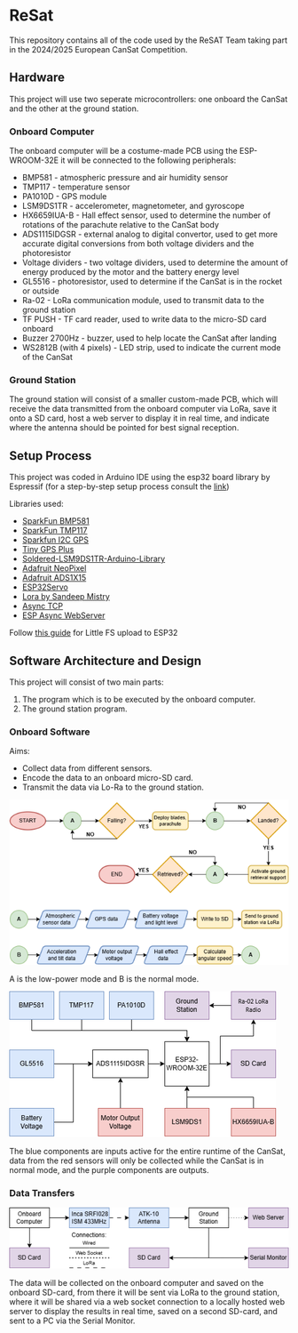 # ReSat
This repository contains all of the code used by the ReSAT Team taking part in the 2024/2025 European CanSat Competition.

## Hardware
This project will use two seperate microcontrollers: one onboard the CanSat and the other at the ground station.

### Onboard Computer
The onboard computer will be a costume-made PCB using the ESP-WROOM-32E it will be connected to the following peripherals:
* BMP581 - atmospheric pressure and air humidity sensor
* TMP117 - temperature sensor
* PA1010D - GPS module
* LSM9DS1TR - accelerometer, magnetometer, and gyroscope
* HX6659IUA-B - Hall effect sensor, used to determine the number of rotations of the parachute relative to the CanSat body
* ADS1115IDGSR - external analog to digital convertor, used to get more accurate digital conversions from both voltage dividers and the photoresistor
* Voltage dividers - two voltage dividers, used to determine the amount of energy produced by the motor and the battery energy level
* GL5516 - photoresistor, used to determine if the CanSat is in the rocket or outside
* Ra-02 - LoRa communication module, used to transmit data to the ground station
* TF PUSH - TF card reader, used to write data to the micro-SD card onboard
* Buzzer 2700Hz - buzzer, used to help locate the CanSat after landing
* WS2812B (with 4 pixels) - LED strip, used to indicate the current mode of the CanSat

### Ground Station
The ground station will consist of a smaller custom-made PCB, which will receive the data transmitted from the onboard computer via LoRa, save it onto a SD card, host a web server to display it in real time, and indicate where the antenna should be pointed for best signal reception.

## Setup Process
This project was coded in Arduino IDE using the esp32 board library by Espressif (for a step-by-step setup process consult the [link](https://dronebotworkshop.com/esp32-intro/))

Libraries used:
* [SparkFun BMP581](https://github.com/sparkfun/SparkFun_BMP581_Arduino_Library)
* [SparkFun TMP117](https://github.com/sparkfun/SparkFun_TMP117_Arduino_Library)
* [Sparkfun I2C GPS](https://github.com/sparkfun/SparkFun_I2C_GPS_Arduino_Library) 
* [Tiny GPS Plus](https://github.com/mikalhart/TinyGPSPlus)
* [Soldered-LSM9DS1TR-Arduino-Library](https://github.com/SolderedElectronics/Soldered-LSM9DS1TR-Arduino-Library/tree/main)
* [Adafruit NeoPixel](https://github.com/adafruit/Adafruit_NeoPixel)
* [Adafruit ADS1X15](https://github.com/adafruit/Adafruit_ADS1X15)
* [ESP32Servo](https://madhephaestus.github.io/ESP32Servo/classServo.html)
* [Lora by Sandeep Mistry](https://github.com/sandeepmistry/arduino-LoRa)
* [Async TCP](https://github.com/ESP32Async/AsyncTCP)
* [ESP Async WebServer](https://github.com/ESP32Async/ESPAsyncWebServer)

Follow [this guide](https://randomnerdtutorials.com/arduino-ide-2-install-esp32-littlefs/) for Little FS upload to ESP32

## Software Architecture and Design
This project will consist of two main parts: 
1. The program which is to be executed by the onboard computer.
2. The ground station program.

### Onboard Software
Aims:
* Collect data from different sensors.
* Encode the data to an onboard micro-SD card.
* Transmit the data via Lo-Ra to the ground station.

![Flowchart of the onboard program flow](./schematics/softwareExecutionPath.png)

A is the low-power mode and B is the normal mode.

![Schematic of the onboard data handling](./schematics/dataHandling.png)

The blue components are inputs active for the entire runtime of the CanSat, data from the red sensors will only be collected while the CanSat is in normal mode, and the purple components are outputs.

### Data Transfers

![Flowchart of the data transfers](./schematics/dataTransmits.png)

The data will be collected on the onboard computer and saved on the onboard SD-card, from there it will be sent via LoRa to the ground station, where it will be shared via a web socket connection to a locally hosted web server to display the results in real time, saved on a second SD-card, and sent to a PC via the Serial Monitor.